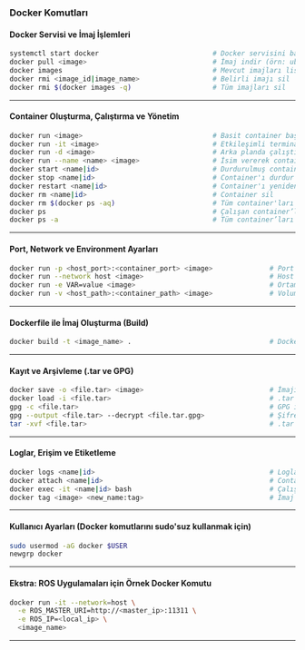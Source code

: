 ###  Docker Komutları

####  Docker Servisi ve İmaj İşlemleri

```bash
systemctl start docker                            # Docker servisini başlat (Linux için)
docker pull <image>                               # İmaj indir (örn: ubuntu, redis)
docker images                                     # Mevcut imajları listele
docker rmi <image_id|image_name>                  # Belirli imajı sil
docker rmi $(docker images -q)                    # Tüm imajları sil
```

---

####  Container Oluşturma, Çalıştırma ve Yönetim

```bash
docker run <image>                                # Basit container başlat
docker run -it <image>                            # Etkileşimli terminal ile başlat
docker run -d <image>                             # Arka planda çalıştır
docker run --name <name> <image>                  # İsim vererek container başlat
docker start <name|id>                            # Durdurulmuş container’ı başlat
docker stop <name|id>                             # Container'ı durdur
docker restart <name|id>                          # Container'ı yeniden başlat
docker rm <name|id>                               # Container sil
docker rm $(docker ps -aq)                        # Tüm container'ları sil
docker ps                                         # Çalışan container’ları listele
docker ps -a                                      # Tüm container’ları (çalışan + duran) listele
```

---

####  Port, Network ve Environment Ayarları

```bash
docker run -p <host_port>:<container_port> <image>              # Port yönlendirme
docker run --network host <image>                               # Host ağı kullan
docker run -e VAR=value <image>                                 # Ortam değişkeni ile başlat
docker run -v <host_path>:<container_path> <image>              # Volume (dizin) bağlama
```

---

####  Dockerfile ile İmaj Oluşturma (Build)

```bash
docker build -t <image_name> .                                  # Dockerfile'dan imaj oluştur
```

---

####  Kayıt ve Arşivleme (.tar ve GPG)

```bash
docker save -o <file.tar> <image>                               # İmajı .tar dosyası olarak kaydet
docker load -i <file.tar>                                       # .tar imajını yükle
gpg -c <file.tar>                                               # GPG ile dosyayı şifrele
gpg --output <file.tar> --decrypt <file.tar.gpg>                # Şifrelenmiş dosyayı çöz
tar -xvf <file.tar>                                             # .tar dosyasını çıkar
```

---

####  Loglar, Erişim ve Etiketleme

```bash
docker logs <name|id>                                           # Logları görüntüle
docker attach <name|id>                                         # Container'a bağlan
docker exec -it <name|id> bash                                  # Çalışan container'da terminale gir
docker tag <image> <new_name:tag>                               # İmaj etiketle
```

---

####  Kullanıcı Ayarları (Docker komutlarını sudo'suz kullanmak için)

```bash
sudo usermod -aG docker $USER
newgrp docker
```

---

####  Ekstra: ROS Uygulamaları için Örnek Docker Komutu

```bash
docker run -it --network=host \
  -e ROS_MASTER_URI=http://<master_ip>:11311 \
  -e ROS_IP=<local_ip> \
  <image_name>
```

---
